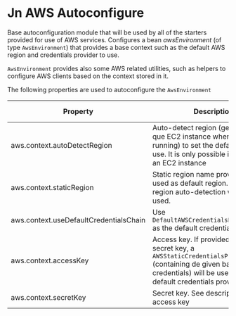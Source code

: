 # Jn AWS Autoconfigure

Base autoconfiguration module that will be used by all of the starters provided for use of AWS services.
Configures a bean _awsEnvironment_ (of type `AwsEnvironment`) that provides a base context such as the default AWS region and
credentials provider to use.

`AwsEnvironment` provides also some AWS related utilities, such as helpers to configure AWS
clients based on the context stored in it.

The following properties are used to autoconfigure the `AwsEnvironment`

| Property               | Description                                                                | Default value  |
| ---------------------- | -------------------------------------------------------------------------- | -------------- |
| aws.context.autoDetectRegion | Auto-detect region (getting it from que EC2 instance where the app is running) to set the default region to use. It is only possible if running on an EC2 instance | true |
| aws.context.staticRegion  | Static region name provided to be used as default region. If provided, region auto-detection won't be used.  | |
| aws.context.useDefaultCredentialsChain   | Use `DefaultAWSCredentialsProviderChain` as the default credentials provider | true |
| aws.context.accessKey  | Access key. If provided along with a secret key, a `AWSStaticCredentialsProvider` (containing de given basic credentials) will be used as the default credentials provider | |
| aws.context.secretKey  | Secret key. See description for access key | |
